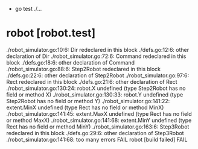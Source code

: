 + go test ./...
# robot [robot.test]
./robot_simulator.go:10:6: Dir redeclared in this block
	./defs.go:12:6: other declaration of Dir
./robot_simulator.go:72:6: Command redeclared in this block
	./defs.go:18:6: other declaration of Command
./robot_simulator.go:88:6: Step2Robot redeclared in this block
	./defs.go:22:6: other declaration of Step2Robot
./robot_simulator.go:97:6: Rect redeclared in this block
	./defs.go:21:6: other declaration of Rect
./robot_simulator.go:130:24: robot.X undefined (type Step2Robot has no field or method X)
./robot_simulator.go:130:33: robot.Y undefined (type Step2Robot has no field or method Y)
./robot_simulator.go:141:22: extent.MinX undefined (type Rect has no field or method MinX)
./robot_simulator.go:141:45: extent.MaxX undefined (type Rect has no field or method MaxX)
./robot_simulator.go:141:68: extent.MinY undefined (type Rect has no field or method MinY)
./robot_simulator.go:163:6: Step3Robot redeclared in this block
	./defs.go:29:6: other declaration of Step3Robot
./robot_simulator.go:141:68: too many errors
FAIL	robot [build failed]
FAIL
